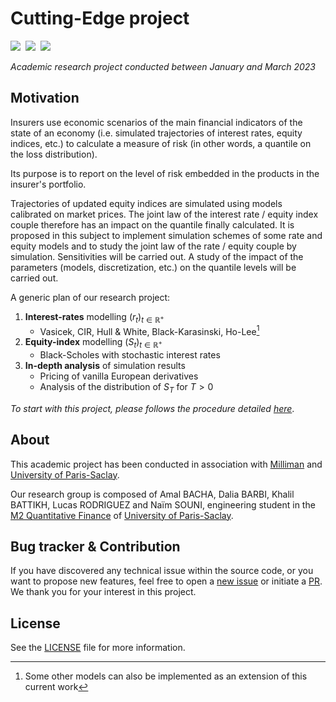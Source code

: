 # Cutting-Edge project

<img src="https://img.shields.io/static/v1?label=Range&message=Academic project&color=007bff"/>&nbsp;&nbsp;<img src="https://img.shields.io/static/v1?label=Languages&message=Python&color=ff0000"/>&nbsp;&nbsp;<img src="https://img.shields.io/static/v1?label=Restriction&message=YES&color=26c601"/>

*Academic research project conducted between January and March 2023*

## Motivation

Insurers use economic scenarios of the main financial indicators of the state of an economy (i.e. simulated trajectories of interest rates, equity indices, etc.) to calculate a measure of risk (in other words, a quantile on the loss distribution).

Its purpose is to report on the level of risk embedded in the products in the insurer's portfolio.


Trajectories of updated equity indices are simulated using models calibrated on market prices. The joint law of the interest rate / equity index couple therefore has an impact on the quantile finally calculated. It is proposed in this subject to implement simulation schemes of some rate and equity models and to study the joint law of the rate / equity couple by simulation. Sensitivities will be carried out. A study of the impact of the parameters (models, discretization, etc.) on the quantile levels will be carried out.


A generic plan of our research project:

1. **Interest-rates** modelling $(r_t)_{t\in\mathbb{R}^+}$
    - Vasicek, CIR, Hull & White, Black-Karasinski, Ho-Lee[^1]
2. **Equity-index** modelling $(S_t)_{t\in\mathbb{R}^+}$
    - Black-Scholes with stochastic interest rates
3. **In-depth analysis** of simulation results
    - Pricing of vanilla European derivatives
    - Analysis of the distribution of $S_T$ for $T > 0$

<i>To start with this project, please follows the procedure detailed <a href="/getting-started">here</a></i>.

## About

This academic project has been conducted in association with [Milliman]() and [University of Paris-Saclay]().

Our research group is composed of Amal BACHA, Dalia BARBI, Khalil BATTIKH, Lucas RODRIGUEZ and Naïm SOUNI, engineering student in the [M2 Quantitative Finance]() of [University of Paris-Saclay]().

## Bug tracker & Contribution

If you have discovered any technical issue within the source code, or you want to propose new features, feel free to open a [new issue]() or initiate a [PR](). We thank you for your interest in this project.


## License

See the [LICENSE](../LICENSE) file for more information.

[^1]: Some other models can also be implemented as an extension of this current work